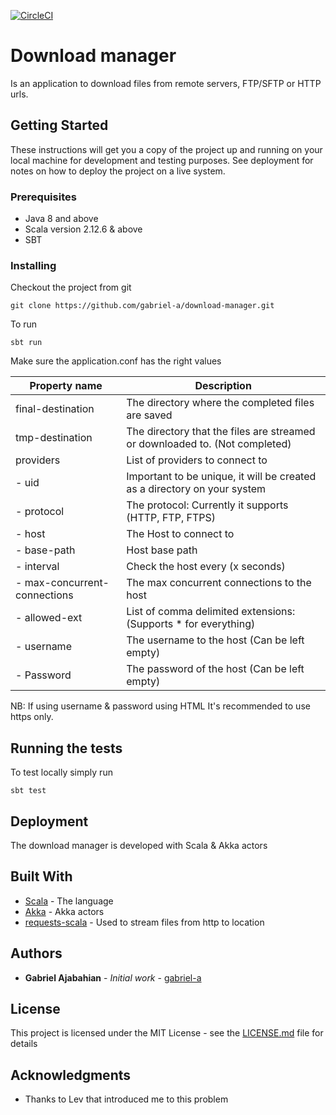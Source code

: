 [![CircleCI](https://circleci.com/gh/gabriel-a/download-manager.svg?style=svg)](https://circleci.com/gh/gabriel-a/download-manager)

# Download manager

Is an application to download files from remote servers, FTP/SFTP or HTTP urls.

## Getting Started

These instructions will get you a copy of the project up and running on your local machine for development and testing purposes. See deployment for notes on how to deploy the project on a live system.

### Prerequisites

- Java 8 and above
- Scala version 2.12.6 & above
- SBT

### Installing

Checkout the project from git

```
git clone https://github.com/gabriel-a/download-manager.git
```

To run

```
sbt run
```

Make sure the application.conf has the right values

| Property name                | Description                                                                 |
|------------------------------|-----------------------------------------------------------------------------|
| final-destination            | The directory where the completed files are saved                           |
| tmp-destination              | The directory that the files are streamed or downloaded to. (Not completed) |
| providers                    | List of providers to connect to                                             |
| - uid                        | Important to be unique, it will be created as a directory on your system    |
| - protocol                   | The protocol: Currently it supports (HTTP, FTP, FTPS)                       |
| - host                       | The Host to connect to                                                      |
| - base-path                  | Host base path                                                              |
| - interval                   | Check the host every (x seconds)                                            |
| - max-concurrent-connections | The max concurrent connections to the host                                  |
| - allowed-ext                | List of comma delimited extensions: (Supports * for everything)             |
| - username                   | The username to the host (Can be left empty)                                |
| - Password                   | The password of the host (Can be left empty)                                |

NB: If using username & password using HTML It's recommended to use https only.

## Running the tests

To test locally simply run

```
sbt test
```

## Deployment

The download manager is developed with Scala & Akka actors

## Built With

* [Scala](https://docs.scala-lang.org/) - The language
* [Akka](https://akka.io/docs/) - Akka actors
* [requests-scala](https://github.com/lihaoyi/requests-scala) - Used to stream files from http to location


## Authors

* **Gabriel Ajabahian** - *Initial work* - [gabriel-a](https://github.com/gabriel-a)

## License

This project is licensed under the MIT License - see the [LICENSE.md](LICENSE.md) file for details

## Acknowledgments

* Thanks to Lev that introduced me to this problem
